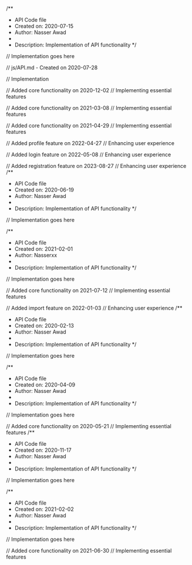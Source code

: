 /**
 * API Code file
 * Created on: 2020-07-15
 * Author: Nasser Awad
 *
 * Description: Implementation of API functionality
 */
 
// Implementation goes here

// js/API.md - Created on 2020-07-28

// Implementation

// Added core functionality on 2020-12-02
// Implementing essential features

// Added core functionality on 2021-03-08
// Implementing essential features

// Added core functionality on 2021-04-29
// Implementing essential features

// Added profile feature on 2022-04-27
// Enhancing user experience

// Added login feature on 2022-05-08
// Enhancing user experience

// Added registration feature on 2023-08-27
// Enhancing user experience
/**
 * API Code file
 * Created on: 2020-06-19
 * Author: Nasser Awad
 *
 * Description: Implementation of API functionality
 */
 
// Implementation goes here

/**
 * API Code file
 * Created on: 2021-02-01
 * Author: Nasserxx
 *
 * Description: Implementation of API functionality
 */
 
// Implementation goes here


// Added core functionality on 2021-07-12
// Implementing essential features

// Added import feature on 2022-01-03
// Enhancing user experience
/**
 * API Code file
 * Created on: 2020-02-13
 * Author: Nasser Awad
 *
 * Description: Implementation of API functionality
 */
 
// Implementation goes here

/**
 * API Code file
 * Created on: 2020-04-09
 * Author: Nasser Awad
 *
 * Description: Implementation of API functionality
 */
 
// Implementation goes here


// Added core functionality on 2020-05-21
// Implementing essential features
/**
 * API Code file
 * Created on: 2020-11-17
 * Author: Nasser Awad
 *
 * Description: Implementation of API functionality
 */
 
// Implementation goes here

/**
 * API Code file
 * Created on: 2021-02-02
 * Author: Nasser Awad
 *
 * Description: Implementation of API functionality
 */
 
// Implementation goes here


// Added core functionality on 2021-06-30
// Implementing essential features
